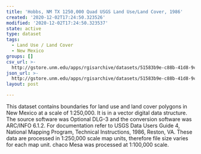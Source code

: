 ```yaml
---
title: 'Hobbs, NM TX 1250,000 Quad USGS Land Use/Land Cover, 1986'
created: '2020-12-02T17:24:50.323526'
modified: '2020-12-02T17:24:50.323537'
state: active
type: dataset
tags:
  - Land Use / Land Cover
  - New Mexico
groups: []
csv_url: >-
  http://gstore.unm.edu/apps/rgisarchive/datasets/51583b9e-c88b-41d8-9c54-31858975cbd5/hobbsshp.derived.csv
json_url: >-
  http://gstore.unm.edu/apps/rgisarchive/datasets/51583b9e-c88b-41d8-9c54-31858975cbd5/hobbsshp.derived.json
layout: post

---
```

This dataset contains boundaries for land use and land cover polygons in New Mexico at a scale of 1:250,000. It is in a vector digital data structure. The source software was Optional DLG-3 and the conversion software was ARC/INFO 6.1.2. For documentation refer to USGS Data Users Guide 4, National Mapping Program, Technical Instructions, 1986, Reston, VA. These data are processed in 1:250,000 scale map units, therefore file size varies for each map unit. chaco Mesa was processed at 1:100,000 scale.
